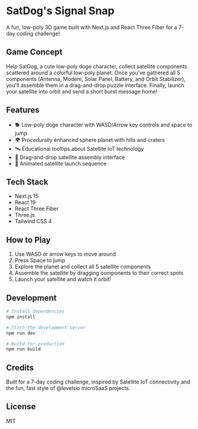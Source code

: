# SatDog's Signal Snap

A fun, low-poly 3D game built with Next.js and React Three Fiber for a 7-day coding challenge!

## Game Concept

Help SatDog, a cute low-poly doge character, collect satellite components scattered around a colorful low-poly planet. Once you've gathered all 5 components (Antenna, Modem, Solar Panel, Battery, and Orbit Stabilizer), you'll assemble them in a drag-and-drop puzzle interface. Finally, launch your satellite into orbit and send a short burst message home!

## Features

- 🐕 Low-poly doge character with WASD/Arrow key controls and space to jump
- 🌍 Procedurally enhanced sphere planet with hills and craters
- 🛰️ Educational tooltips about Satellite IoT technology
- 🧩 Drag-and-drop satellite assembly interface
- 🚀 Animated satellite launch sequence

## Tech Stack

- Next.js 15
- React 19
- React Three Fiber
- Three.js
- Tailwind CSS 4

## How to Play

1. Use WASD or arrow keys to move around
2. Press Space to jump
3. Explore the planet and collect all 5 satellite components
4. Assemble the satellite by dragging components to their correct spots
5. Launch your satellite and watch it orbit!

## Development

```bash
# Install dependencies
npm install

# Start the development server
npm run dev

# Build for production
npm run build
```

## Credits

Built for a 7-day coding challenge, inspired by Satellite IoT connectivity and the fun, fast style of @levelsio microSaaS projects.

## License

MIT